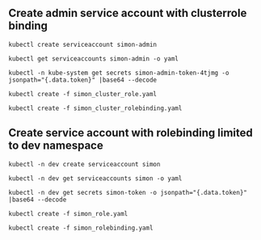 ## Create admin service account with clusterrole binding

```
kubectl create serviceaccount simon-admin

kubectl get serviceaccounts simon-admin -o yaml

kubectl -n kube-system get secrets simon-admin-token-4tjmg -o jsonpath="{.data.token}" |base64 --decode

kubectl create -f simon_cluster_role.yaml

kubectl create -f simon_cluster_rolebinding.yaml
```


## Create service account with rolebinding limited to dev namespace

```
kubectl -n dev create serviceaccount simon

kubectl -n dev get serviceaccounts simon -o yaml

kubectl -n dev get secrets simon-token -o jsonpath="{.data.token}" |base64 --decode

kubectl create -f simon_role.yaml

kubectl create -f simon_rolebinding.yaml
```

